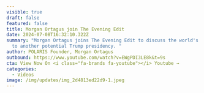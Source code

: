 ```yaml
---
visible: true
draft: false
featured: false
title: Morgan Ortagus join The Evening Edit
date: 2024-07-08T16:32:10.322Z
summary: "Morgan Ortagus joins The Evening Edit to discuss the world's reaction
  to another potential Trump presidency. "
author: POLARIS Founder, Morgan Ortagus
outbound: https://www.youtube.com/watch?v=EWgPDI3LE8k&t=9s
cta: View Now On <i class="fa-brands fa-youtube"></i> Youtube →
categories:
  - Videos
image: /img/updates/img_2d4813ed22d9-1.jpeg
---
```

